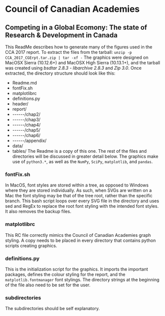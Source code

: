 # Council of Canadian Academies
## Competing in a Global Ecomony: The state of Research & Development in Canada
This ReadMe describes how to generate many of the figures used in the CCA 2017 report.  To extract the files from the tarball:
`unzip -p CCA_2017_CGErpt.tar.zip | tar -xf -`
The graphics were designed on MacOSX Sierra (10.12.6+) and MacOSX High Sierra (10.13.1+), and the tarball was created using *bsdtar 2.8.3 - libarchive 2.8.3* and *Zip 3.0*.  Once extracted, the directory structure should look like this:
* Readme.md
* fontFix.sh
* matplotlibrc
* definitions.py
* header/
* report/
* ------/chap2/ 
* ------/chap3/ 
* ------/chap4/ 
* ------/chap5/ 
* ------/chap6/ 
* ------/appendix/ 
* data/
* tables/
The Readme is a copy of this one.  The rest of the files and directories will be discussed in greater detail below.  The graphics make use of `python3.*`, as well as the `NumPy`, `SciPy`, `matplotlib`, and `pandas`.
### fontFix.sh
In MacOS, font styles are stored within a tree, as opposed to Windows where they are stored individually.  As such, when SVGs are written on a Mac the font styling may be that of the tree root, rather than the specific branch.  This bash script loops over every SVG file in the directory and uses sed and RegEx to replace the root font styling with the intended font styles.  It also removes the backup files.
### matplotlibrc
This RC file correctly mimics the Council of Canadian Academies graph styling.  A copy needs to be placed in every directory that contains python scripts creating graphics.
### definitions.py
This is the initialization script for the graphics.  It imports the important packages, defines the colour styling for the report, and the `matplotlib.fontmanager` font stylings.  The directory strings at the beginning of the file also need to be set for the user.
### subdirectories
The subdirectories should be self explanatory.
